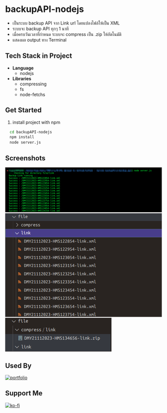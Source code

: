 # backupAPI-nodejs
- เป็นระบบ backup API จาก Link url โดยแปลงไฟล์ให้เป็น XML
- ระบบจะ backup API ทุกๆ 1 นาที 
- เมื่อครบวันเวลาที่กำหนด ระบบจะ compress เป็น .zip ให้อัตโนมัติ 
- แสดงผล output ทาง Terminal

## Tech Stack in Project 

- **Language**
    - nodejs
- **Libraries** 
    - compressing 
    - fs 
    - node-fetchs


## Get Started
1. install project with npm

```bash
  cd backupAPI-nodejs
  npm install 
  node server.js
```
## Screenshots
![App Screenshot](./Screenshots/2023-11-21_13-44.png)
![App Screenshot](./Screenshots/2023-11-21_13-45.png)
![App Screenshot](./Screenshots/2023-11-21_13-48.png)


## Used By
[![portfolio](https://img.shields.io/badge/my_portfolio-000?style=for-the-badge&logo=ko-fi&logoColor=white)](https://github.com/TopThiraphat)

## Support Me
[![ko-fi](https://ko-fi.com/img/githubbutton_sm.svg)](https://ko-fi.com/R5R0RDJVK)














